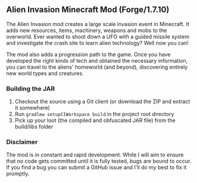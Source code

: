 ## Alien Invasion Minecraft Mod (Forge/1.7.10)

The Alien Invasion mod creates a large scale invasion event in Minecraft. It adds new
resources, items, machinery, weapons and mobs to the overworld. Ever wanted to shoot
down a UFO with a guided missile system and investigate the crash site to learn alien
technology? Well now you can!

The mod also adds a progression path to the game. Once you have developed the right
kinds of tech and obtained the necessary information, you can travel to the aliens'
homeworld (and beyond), discovering entirely new world types and creatures.


### Building the JAR
1. Checkout the source using a Git client (or download the ZIP and extract it somewhere)
1. Run `gradlew setupCIWorkspace build` in the project root directory
1. Pick up your loot (the compiled and obfuscated JAR file) from the build/libs folder

### Disclaimer
The mod is in constant and rapid development. While I will aim to ensure that no code
gets committed until it is fully tested, bugs are bound to occur. If you find a bug
you can submit a GitHub issue and I'll do my best to fix it promptly.